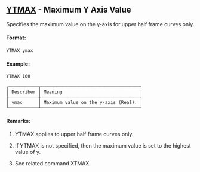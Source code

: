 ## [YTMAX](https://help.hexagonmi.com/bundle/MSC_Nastran_2022.4/page/Nastran_Combined_Book/qrg/casecontrol4c/TOC.YTMAX.xhtml) - Maximum Y Axis Value

Specifies the maximum value on the y-axis for upper half frame curves only.

#### Format:

```nastran
YTMAX ymax
```

#### Example:

```nastran
YTMAX 100
```

```text
┌───────────┬─────────────────────────────────────┐
│ Describer │ Meaning                             │
├───────────┼─────────────────────────────────────┤
│ ymax      │ Maximum value on the y-axis (Real). │
└───────────┴─────────────────────────────────────┘
```
#### Remarks:

1. YTMAX applies to upper half frame curves only.

2. If YTMAX is not specified, then the maximum value is set to the highest value of y.

3. See related command XTMAX.

